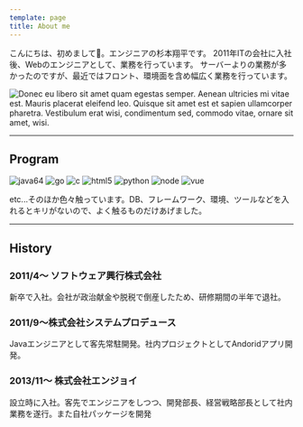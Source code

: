 ```yaml
---
template: page
title: About me
---
```

こんにちは、初めまして。エンジニアの杉本翔平です。
2011年ITの会社に入社後、Webのエンジニアとして、業務を行っています。
サーバーよりの業務が多かったのですが、最近ではフロント、環境面を含め幅広く業務を行っています。

![Donec eu libero sit amet quam egestas semper. Aenean ultricies mi vitae est. Mauris placerat eleifend leo. Quisque sit amet est et sapien ullamcorper pharetra. Vestibulum erat wisi, condimentum sed, commodo vitae, ornare sit amet, wisi.](/media/image-2.jpg)

---
## Program
![java64](/media/java.png)
![go](/media/Go.png)
![c](/media/C.png)
![html5](/media/Html5.png)
![python](/media/Python.png)
![node](/media/node.png)
![vue](/media/Vue.png)

etc...そのほか色々触っています。DB、フレームワーク、環境、ツールなどを入れるとキリがないので、よく触るものだけあげました。


---
## History

### 2011/4〜 ソフトウェア興行株式会社
新卒で入社。会社が政治献金や脱税で倒産したため、研修期間の半年で退社。

### 2011/9〜株式会社システムプロデュース
Javaエンジニアとして客先常駐開発。社内プロジェクトとしてAndoridアプリ開発。

### 2013/11〜 株式会社エンジョイ
設立時に入社。客先でエンジニアをしつつ、開発部長、経営戦略部長として社内業務を遂行。また自社パッケージを開発



